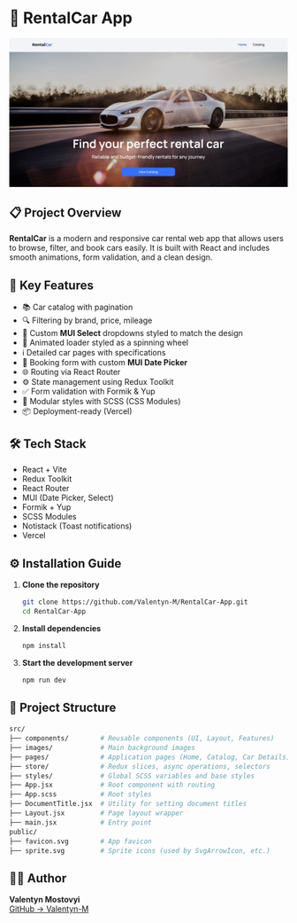 # 🚗 RentalCar App

![RentalCar Preview](./preview.jpg)

## 📋 Project Overview

**RentalCar** is a modern and responsive car rental web app that allows users to browse, filter, and book cars easily. It is built with React and includes smooth animations, form validation, and a clean design.

## 🔧 Key Features

- 📚 Car catalog with pagination
- 🔍 Filtering by brand, price, mileage
- 🔽 Custom **MUI Select** dropdowns styled to match the design
- 🔄 Animated loader styled as a spinning wheel
- ℹ️ Detailed car pages with specifications
- 📆 Booking form with custom **MUI Date Picker**
- 🌐 Routing via React Router
- ⚙️ State management using Redux Toolkit
- ✅ Form validation with Formik & Yup
- 🎨 Modular styles with SCSS (CSS Modules)
- 📦 Deployment-ready (Vercel)

## 🛠 Tech Stack

- React + Vite
- Redux Toolkit
- React Router
- MUI (Date Picker, Select)
- Formik + Yup
- SCSS Modules
- Notistack (Toast notifications)
- Vercel

## ⚙️ Installation Guide

1. **Clone the repository**

   ```bash
   git clone https://github.com/Valentyn-M/RentalCar-App.git
   cd RentalCar-App
   ```

2. **Install dependencies**

   ```bash
   npm install
   ```

3. **Start the development server**
   ```bash
   npm run dev
   ```

## 📁 Project Structure

```bash
src/
├── components/        # Reusable components (UI, Layout, Features)
├── images/            # Main background images
├── pages/             # Application pages (Home, Catalog, Car Details)
├── store/             # Redux slices, async operations, selectors
├── styles/            # Global SCSS variables and base styles
├── App.jsx            # Root component with routing
├── App.scss           # Root styles
├── DocumentTitle.jsx  # Utility for setting document titles
├── Layout.jsx         # Page layout wrapper
├── main.jsx           # Entry point
public/
├── favicon.svg        # App favicon
├── sprite.svg         # Sprite icons (used by SvgArrowIcon, etc.)
```

## 👨‍💻 Author

**Valentyn Mostovyi**  
[GitHub → Valentyn-M](https://github.com/Valentyn-M)
